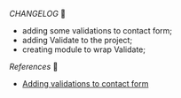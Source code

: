 *CHANGELOG* :memo:
* adding some validations to contact form;
* adding Validate to the project;
* creating module to wrap Validate;

*References* :book:
* [Adding validations to contact form](https://trello.com/abcdef)
